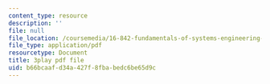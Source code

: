 ```yaml
---
content_type: resource
description: ''
file: null
file_location: /coursemedia/16-842-fundamentals-of-systems-engineering-fall-2015/b66bcaafd34a427f8fbabedc6be65d9c_RsOCnszziDA.pdf
file_type: application/pdf
resourcetype: Document
title: 3play pdf file
uid: b66bcaaf-d34a-427f-8fba-bedc6be65d9c
---
```


